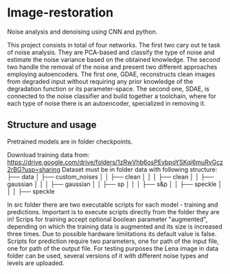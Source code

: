 # Image-restoration
Noise analysis and denoising using CNN and python.

This project consists in total of four networks. The first two cary out te task of noise analysis. They are PCA-based and classify the type of noise and estimate the noise variance based on the obtained knowledge. The second two handle the removal of the noise and present two different approaches employing autoencoders. The first one, GDAE, reconstructs clean images from degraded input without requiring any prior knowledge of the degradation function or its parameter-space. The second one, SDAE, is connected to the noise classifier and build together a toolchain, where for each type of noise there is an autoencoder, specialized in removing it.

## Structure and usage
Pretrained models are in folder checkpoints.

Download training data from: https://drive.google.com/drive/folders/1zRwVhb6osPEvbpoYSKqi6muRvGcz2rBG?usp=sharing
Dataset must be in folder data with following structure: 
├── data
│   ├── custom_noises
│   │   ├── clean
│   │   │   ├── clean
│   │   ├── gaussian
│   │   │   ├── gaussian
│   │   ├── sp
│   │   │   ├── s&p
│   │   ├── speckle
│   │   │   ├── speckle


In src folder there are two executable scripts for each model - training and predictions. Important is to execute scripts directly from the folder they are in! 
Scrips for training accept optional boolean parameter "augmented", depending on which the training data is augmented and its size is increased three times. Due to possible hardware limiitations its default value is false. 
Scripts for prediction require two parameters, one for path of the input file, one for path of the output file. For testing purposes the Lena image in data folder can be used, several versions of it with different noise types and levels are uploaded. 




